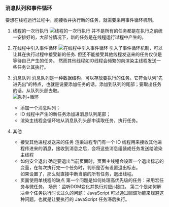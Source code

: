 ### 消息队列和事件循环
要想在线程运行过程中，能接收并执行新的任务，就需要采用事件循环机制。  
1. 线程的一次行执行
![线程的一次行执行](https://static001.geekbang.org/resource/image/72/bc/72726678ac6604116c1d5dad160780bc.png)
并不是所有的任务都是在执行之前统一安排好的，大部分情况下，新的任务是在线程运行过程中产生的。  
2. 在线程中引入事件循环
![在线程中引入事件循环](https://static001.geekbang.org/resource/image/9e/e3/9e0f595324fbd5b7cd1c1ae1140f7de3.png)
引入了事件循环机制，可以让其在执行过程中接受新的任务.  但还不能接受其他线程发送来的任务仅仅是等待自己产生的任务。
然而其他线程如IO线程会频繁的向渲染主线程发送一些任务让其执行。
3. 消息队列
消息队列是一种数据结构，可以存放要执行的任务。它符合队列“先进先出”的特点，也就是说要添加任务的话，添加到队列的尾部；要取出任务的话，从队列头部去取。  
![队列+循环](https://static001.geekbang.org/resource/image/2a/ab/2ac6bc0361cb4690c5cc83d8abad22ab.png)
	- 添加一个消息队列；
	- IO 线程中产生的新任务添加进消息队列尾部；
	- 渲染主线程会循环地从消息队列头部中读取任务，执行任务。

4. 其他

	- 接受其他进程发送来的任务
	渲染进程专门有一个 IO 线程用来接收其他进程传进来的消息，接收到消息之后，会将这些消息组装成任务发送给渲染主线程
	- 如何安全退出
	确定要退出当前页面时，页面主线程会设置一个退出标志的变量，在每次执行完一个任务时，判断是否有设置退出标志。  
	如果设置了，那么就直接中断当前的所有任务，退出线程。  
	- 页面使用单线程的缺点
	第一个问题是如何处理高优先级的任务：采用宏任务与微任务。
	场景：监听DOM变化并执行对应js接口。
	第二个是如何解决单个任务执行时长过久的问题：JavaScript 可以通过回调功能来规避这种问题，也就是让要执行的 JavaScript 任务滞后执行。  
	


